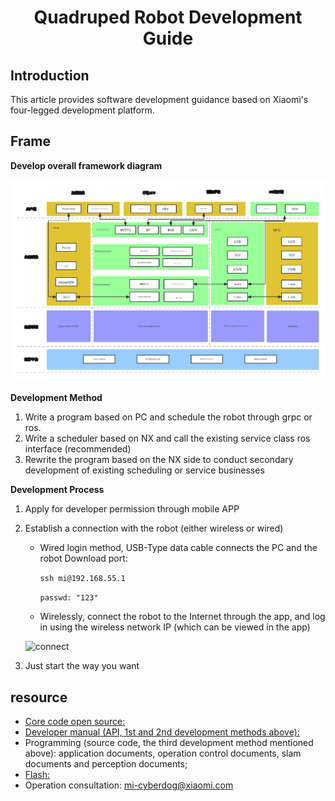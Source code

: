 <h1 align="center">
   Quadruped Robot Development Guide
</h1>


## Introduction

This article provides software development guidance based on Xiaomi's four-legged development platform.



## Frame

**Develop overall framework diagram**

![dev](./image/dev_en.png)

**Development Method**

1. Write a program based on PC and schedule the robot through grpc or ros.
2. Write a scheduler based on NX and call the existing service class ros interface (recommended)
3. Rewrite the program based on the NX side to conduct secondary development of existing scheduling or service businesses

**Development Process**

1. Apply for developer permission through mobile APP

2. Establish a connection with the robot (either wireless or wired)

    - Wired login method, USB-Type data cable connects the PC and the robot Download port:

      `ssh mi@192.168.55.1`

      `passwd: "123"`

    - Wirelessly, connect the robot to the Internet through the app, and log in using the wireless network IP (which can be viewed in the app)

    ![connect](./image/connect.png)

3. Just start the way you want



## resource

- [Core code open source:](https://github.com/MiRoboticsLab/cyberdog_ws)
- [Developer manual (API, 1st and 2nd development methods above):](https://github.com/ESP4Ever/blogs/blob/rolling/docs/en/developer_guide.md)
- Programming (source code, the third development method mentioned above): application documents, operation control documents, slam documents and perception documents;
- [Flash: ](https://github.com/ESP4Ever/blogs/blob/rolling/docs/en/cyberdog_flash.md)
- Operation consultation: [mi-cyberdog@xiaomi.com](mailto:mi-cyber@xiaomi.com)
